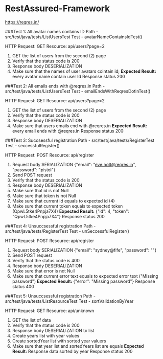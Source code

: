 # RestAssured-Framework

https://reqres.in/

###Test 1: All avatar names contains ID
Path - src/test/java/tests/ListUsersTest
Test - avatarNameContainsIdTest()

HTTP Request: GET
Resource: api/users?page=2
1. GET the list of users from the second (2) page
2. Verify that the status code is 200
3. Response body DESERIALIZATION 
4. Make sure that the names of user avatars cointain id;
__Expected Result:__ 
every avatar name contain user Id
Response status 200

###Test 2: All emails ends with @reqres.in
Path - src/test/java/tests/ListUsersTest
Test - emailEndsWithReqresDotInTest()

HTTP Request: GET
Resource: api/users?page=2
1. GET the list of users from the second (2) page
2. Verify that the status code is 200
3. Response body DESERIALIZATION 
4. Make sure that users emails end with @reqres.in
__Expected Result:__ 
every email ends with @reqres.in
Response status 200

###Test 3: Succsessful registration
Path - src/test/java/tests/RegisterTest
Test - seccessfulRegister()

HTTP Request: POST
Resource: api/register
1. Request body SERIALIZATION {"email": "eve.holt@reqres.in", "password": "pistol"}
2. Send POST request
3. Verify that the status code is 200
4. Response body DESERIALIZATION 
5. Make sure that id is not Null
6. Make sure that token is not Null
7. Make sure that current id equals to expected id (4)
8. Make sure that current token equals to expected token (QpwL5tke4Pnpja7X4)
__Expected Result:__ 
{"id": 4, "token": "QpwL5tke4Pnpja7X4"}
Response status 200

###Test 4: Unsuccsessful registration
Path - src/test/java/tests/RegisterTest
Test - unSeccessfulRegister()

HTTP Request: POST
Resource: api/register
1. Request body SERIALIZATION {"email": "sydney@fife", "password": ""}
2. Send POST request
3. Verify that the status code is 400
4. Response body DESERIALIZATION 
5. Make sure that error is not Null
6. Make sure that current error text equals to expected error text ("Missing password")
__Expected Result:__ 
{"error": "Missing password"}
Response status 400

###Test 5: Unsuccsessful registration
Path - src/test/java/tests/ListResourceTest
Test - sortValidationByYear

HTTP Request: GET
Resource: api/unknown
1. GET the list of data
2. Verify that the status code is 200
3. Response body DESERIALIZATION to list
4. Create years list with year values
5. Create sortedYear list with sorted year valuers
6. Make sure that year list and sortedYears list are equals
__Expected Result:__ 
Response data sorted by year
Response status 200
